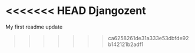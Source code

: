 <<<<<<< HEAD
Djangozent
=======
My first readme update
>>>>>>> ca6258261de31a333e53dbfde92b142121b2adf1
